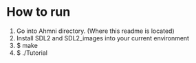 # How to run
1. Go into Ahmni directory. (Where this readme is located)
3. Install SDL2 and SDL2_images into your current environment
4. $ make
5. $ ./Tutorial
